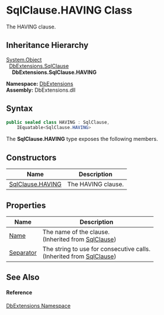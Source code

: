 SqlClause.HAVING Class
======================
The HAVING clause.


Inheritance Hierarchy
---------------------
[System.Object][1]  
  [DbExtensions.SqlClause][2]  
    **DbExtensions.SqlClause.HAVING**  
  
**Namespace:** [DbExtensions][3]  
**Assembly:** DbExtensions.dll

Syntax
------

```csharp
public sealed class HAVING : SqlClause, 
	IEquatable<SqlClause.HAVING>
```

The **SqlClause.HAVING** type exposes the following members.


Constructors
------------

| Name                  | Description        |
| --------------------- | ------------------ |
| [SqlClause.HAVING][4] | The HAVING clause. |


Properties
----------

| Name           | Description                                                                  |
| -------------- | ---------------------------------------------------------------------------- |
| [Name][5]      | The name of the clause.<br/>(Inherited from [SqlClause][2])                  |
| [Separator][6] | The string to use for consecutive calls.<br/>(Inherited from [SqlClause][2]) |


See Also
--------

#### Reference
[DbExtensions Namespace][3]  

[1]: https://learn.microsoft.com/dotnet/api/system.object
[2]: ../SqlClause/README.md
[3]: ../README.md
[4]: _ctor.md
[5]: ../SqlClause/Name.md
[6]: ../SqlClause/Separator.md